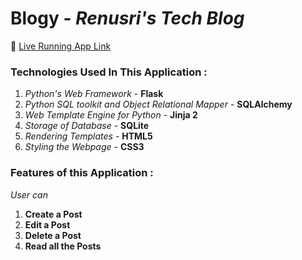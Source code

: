 # Blogy - *Renusri's Tech Blog*
:link: [Live Running App Link](http://gmr.pythonanywhere.com/)

### Technologies Used In This Application :

1) *Python's Web Framework* - **Flask**
2) *Python SQL toolkit and Object Relational Mapper* - **SQLAlchemy**
3) *Web Template Engine for Python* - **Jinja 2**
4) *Storage of Database* - **SQLite** 
5) *Rendering Templates* - **HTML5**
6) *Styling the Webpage* - **CSS3**

### Features of this Application :

*User can*
1) **Create a Post**
2) **Edit a Post**
3) **Delete a Post**
4) **Read all the Posts**
